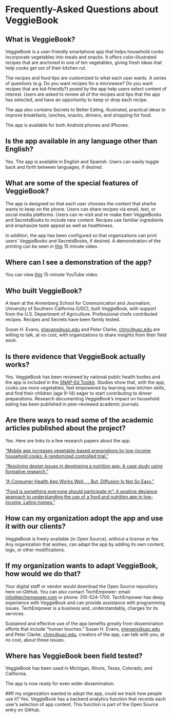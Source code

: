 # Frequently-Asked Questions about VeggieBook

## What is VeggieBook?
VeggieBook is a user-friendly smartphone app that helps household cooks incorporate vegetables into meals and snacks.
It offers color-illustrated recipes that are anchored in one of ten vegetables, giving fresh ideas that help cooks get out of their kitchen rut.  

The recipes and food tips are customized to what each user wants. A series of questions (e.g. Do you want recipes for a microwave?
Do you want recipes that are kid-friendly?) posed by the app help users select content of interest. Users are asked to review all of the recipes
and tips that the app has selected, and have an opportunity to keep or drop each recipe.

The app also contains Secrets to Better Eating, illustrated, practical ideas to improve breakfasts, lunches, snacks, dinners, and shopping for food.  

The app is available for both Android phones and iPhones.


## Is the app available in any language other than English?
Yes.  The app is available in English and Spanish. Users can easily toggle back and forth between languages, if desired.


## What are some of the special features of VeggieBook?
The app is designed so that each user chooses the content that she/he wants to keep on the phone. Users can share recipes via email, text,
or social media platforms. Users can re-visit and re-make their VeggieBooks and SecretsBooks to include new content. Recipes use familiar
ingredients and emphasize taste appeal as well as healthiness.  

In addition, the app has been configured so that organizations can print users’ VeggieBooks and SecretsBooks, if desired. A demonstration of
the printing can be seen in [this](https://www.youtube.com/watch?v=BBmlMQ2QuEw) 15 minute video.


## Where can I see a demonstration of the app?
You can view [this](https://www.youtube.com/watch?v=BBmlMQ2QuEw) 15-minute YouTube video.


## Who built VeggieBook?
A team at the Annenberg School for Communication and Journalism, University of Southern California (USC), built VeggieBook, with support
from the U.S. Department of Agriculture. Professional chefs contributed recipes. Recipes and Secrets have been family tested. 

Susan H. Evans, shevans@usc.edu and Peter Clarke, chmc@usc.edu are willing to talk, at no cost, with organizations to share insights from their field work.  


## Is there evidence that VeggieBook actually works?
Yes. VeggieBook has been reviewed by national public health bodies and the app is included in the [SNAP-Ed Toolkit](https://snapedtoolkit.org).
Studies show that, with the app, cooks use more vegetables, feel empowered by learning new kitchen skills, and find their children (age 9-14) eager
to start contributing to dinner preparations. Research documenting VeggieBook’s impact on household eating has been published in peer-reviewed academic journals.   


## Are there ways to read some of the academic articles published about the project?  
Yes.  Here are links to a few research papers about the app.

[“Mobile app increases vegetable-based preparations by low-income household cooks: A randomized controlled trial.”](https://www.researchgate.net/publication/329195694_Mobile_app_increases_vegetable-based_preparations_by_low-income_household_cooks_A_randomized_controlled_tria)

[“Resolving design issues in developing a nutrition app: A case study using formative research.”](https://www.sciencedirect.com/science/article/pii/S0149718918300442)

[“A Consumer Health App Works Well. . . But, Diffusion Is Not So Easy.”](https://link.springer.com/article/10.1007/s41347-019-00124-8)

[“Food is something everyone should participate in”: A positive deviance approach to understanding the use of a food and nutrition app in low-income, Latino homes.”](https://journals.sagepub.com/doi/full/10.1177/2050312120934842)


## How can my organization adopt the app and use it with our clients?
VeggieBook is freely available (in Open Source), without a license or fee. Any organization that wishes, can adapt the app by adding its
own content, logo, or other modifications.


## If my organization wants to adapt VeggieBook, how would we do that?
Your digital staff or vendor would download the Open Source repository here on GitHub. You can also contact TechEmpower: email: info@techempower.com
or phone: 310-524-1700. TechEmpower has deep experience with VeggieBook and can provide assistance with programming issues. TechEmpower is a
business and, understandably, charges for its services.   

Sustained and effective use of the app benefits greatly from dissemination efforts that include “human touches.” Susan H. Evans, shevans@usc.edu
and Peter Clarke, chmc@usc.edu, creators of the app, can talk with you, at no cost, about these issues.


## Where has VeggieBook been field tested?
VeggieBook has been used in Michigan, Illinois, Texas, Colorado, and California.

The app is now ready for even wider dissemination. 


##If my organization wanted to adopt the app, could we track how people use it?
Yes. VeggieBook has a backend analytics function that records each user’s
selection of app content. This function is part of the Open Source entry on GitHub. 
